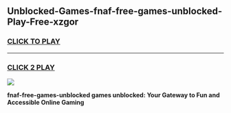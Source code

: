 
## Unblocked-Games-fnaf-free-games-unblocked-Play-Free-xzgor
<h3>
<a href="https://premium76.site?title=fnaf-free-games-unblocked&ref=18A1">CLICK TO PLAY</a></h3>
<hr>

<h3>
<a href="https://premium76.site?title=fnaf-free-games-unblocked&ref=18A1">CLICK 2 PLAY</a>
  
</h3>

<a href="https://premium76.site?title=fnaf-free-games-unblocked&ref=18A1"><img src="https://clearcache.store/games.png"></a>


**fnaf-free-games-unblocked games unblocked: Your Gateway to Fun and Accessible Online Gaming**

